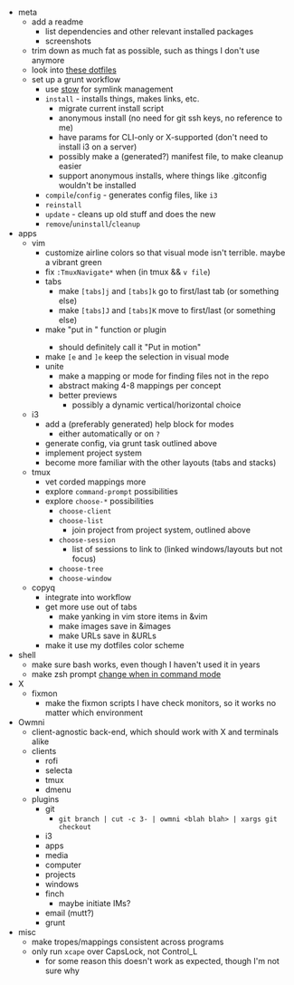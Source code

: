 - meta
	- add a readme
		- list dependencies and other relevant installed packages
		- screenshots
	- trim down as much fat as possible, such as things I don't use anymore
	- look into [these dotfiles](https://github.com/xero/dotfiles)
	- set up a grunt workflow
		- use [stow](http://www.gnu.org/software/stow/) for symlink management
		- `install` - installs things, makes links, etc.
			- migrate current install script
			- anonymous install (no need for git ssh keys, no reference to me)
			- have params for CLI-only or X-supported (don't need to install i3 on a server)
			- possibly make a (generated?) manifest file, to make cleanup easier
			- support anonymous installs, where things like .gitconfig wouldn't be installed
		- `compile`/`config` - generates config files, like `i3`
		- `reinstall`
		- `update` - cleans up old stuff and does the new
		- `remove`/`uninstall`/`cleanup`
- apps
	- vim
		- customize airline colors so that visual mode isn't terrible. maybe a vibrant green
		- fix `:TmuxNavigate*` when (in tmux && `v file`)
		- tabs
			- make `[tabs]j` and `[tabs]k` go to first/last tab (or something else)
			- make `[tabs]J` and `[tabs]K` move to first/last (or something else)
		- make "put in <motion>" function or plugin
			- should definitely call it "Put in motion"
		- make `[e` and `]e` keep the selection in visual mode
		- unite
			- make a mapping or mode for finding files not in the repo
			- abstract making 4-8 mappings per concept
			- better previews
				- possibly a dynamic vertical/horizontal choice
	- i3
		- add a (preferably generated) help block for modes
			- either automatically or on `?`
		- generate config, via grunt task outlined above
		- implement project system
		- become more familiar with the other layouts (tabs and stacks)
	- tmux
		- vet corded mappings more
		- explore `command-prompt` possibilities
		- explore `choose-*` possibilities
			- `choose-client`
			- `choose-list`
				- join project from project system, outlined above
			- `choose-session`
				- list of sessions to link to (linked windows/layouts but not focus)
			- `choose-tree`
			- `choose-window`
	- copyq
		- integrate into workflow
		- get more use out of tabs
			- make yanking in vim store items in &vim
			- make images save in &images
			- make URLs save in &URLs
		- make it use my dotfiles color scheme
- shell
	- make sure bash works, even though I haven't used it in years
	- make zsh prompt [change when in command mode](https://github.com/edkolev/promptline.vim/issues/10)
- X
	- fixmon
		- make the fixmon scripts I have check monitors, so it works no matter which environment
- Owmni
	- client-agnostic back-end, which should work with X and terminals alike
	- clients
		- rofi
		- selecta
		- tmux
		- dmenu
	- plugins
		- git
			- `git branch | cut -c 3- | owmni <blah blah> | xargs git checkout`
		- i3
		- apps
		- media
		- computer
		- projects
		- windows
		- finch
			- maybe initiate IMs?
		- email (mutt?)
		- grunt
- misc
	- make tropes/mappings consistent across programs
	- only run `xcape` over CapsLock, not Control_L
		- for some reason this doesn't work as expected, though I'm not sure why
